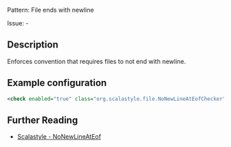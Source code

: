 Pattern: File ends with newline

Issue: -

## Description

Enforces convention that requires files to not end with newline.

## Example configuration

```xml
<check enabled="true" class="org.scalastyle.file.NoNewLineAtEofChecker" level="warning"/>
```
<a name="org_scalastyle_file_RegexChecker" />

## Further Reading

* [Scalastyle - NoNewLineAtEof](https://scalastyle.beautiful-scala.com/rules-1.5.0.html#org_scalastyle_file_NoNewLineAtEofChecker)